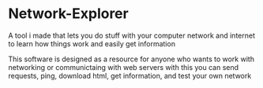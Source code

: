 # Network-Explorer
A tool i made that lets you do stuff with your computer network and internet to learn how things work and easily get information

This software is designed as a resource for anyone who wants to work with networking or communictaing with web servers
with this you can send requests, ping, download html, get information, and test your own network
